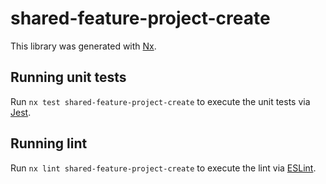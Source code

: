 # shared-feature-project-create

This library was generated with [Nx](https://nx.dev).

## Running unit tests

Run `nx test shared-feature-project-create` to execute the unit tests via [Jest](https://jestjs.io).

## Running lint

Run `nx lint shared-feature-project-create` to execute the lint via [ESLint](https://eslint.org/).

